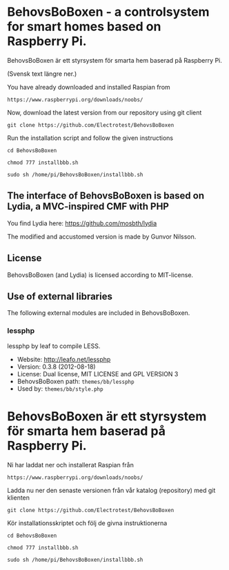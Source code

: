 BehovsBoBoxen - a controlsystem for smart homes based on Raspberry Pi.
======================================================================
BehovsBoBoxen är ett styrsystem för smarta hem baserad på Raspberry Pi. 

(Svensk text längre ner.)

You have already downloaded and installed Raspian from

	https://www.raspberrypi.org/downloads/noobs/

Now, download the latest version from our repository using git client

	git clone https://github.com/Electrotest/BehovsBoBoxen

Run the installation script and follow the given instructions

	cd BehovsBoBoxen

	chmod 777 installbbb.sh

	sudo sh /home/pi/BehovsBoBoxen/installbbb.sh


The interface of BehovsBoBoxen is based on Lydia, a MVC-inspired CMF with PHP
----------------------------------------------------------------------------------------

You find Lydia here: https://github.com/mosbth/lydia

The modified and accustomed version is made by Gunvor Nilsson.


License
-------

BehovsBoBoxen (and Lydia) is licensed according to MIT-license. 


Use of external libraries
-----------------------------------

The following external modules are included in BehovsBoBoxen.

### lessphp
lessphp by leaf to compile LESS.
* Website: http://leafo.net/lessphp
* Version: 0.3.8 (2012-08-18)
* License: Dual license, MIT LICENSE and GPL VERSION 3
* BehovsBoBoxen path: `themes/bb/lessphp`
* Used by: `themes/bb/style.php`


BehovsBoBoxen är ett styrsystem för smarta hem baserad på Raspberry Pi.
=======================================================================

Ni har laddat ner och installerat Raspian från 

	https://www.raspberrypi.org/downloads/noobs/

Ladda nu ner den senaste versionen från vår katalog (repository) med git klienten

	git clone https://github.com/Electrotest/BehovsBoBoxen

Kör installationsskriptet och följ de givna instruktionerna

	cd BehovsBoBoxen

	chmod 777 installbbb.sh

	sudo sh /home/pi/BehovsBoBoxen/installbbb.sh